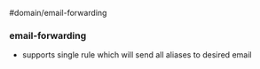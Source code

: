 #domain/email-forwarding 

### email-forwarding
- supports single rule which will send all aliases to desired email